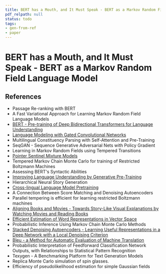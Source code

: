 ```yaml
---
title: BERT has a Mouth, and It Must Speak - BERT as a Markov Random Field Language Model
pdf_relpath: null
status: todo
tags:
- gen-from-ref
- paper
---
```


# BERT has a Mouth, and It Must Speak - BERT as a Markov Random Field Language Model

## References

- Passage Re-ranking with BERT
- A Fast Variational Approach for Learning Markov Random Field Language Models
- [BERT - Pre-training of Deep Bidirectional Transformers for Language Understanding](./bert-pre-training-of-deep-bidirectional-transformers-for-language-understanding.md)
- [Language Modeling with Gated Convolutional Networks](./language-modeling-with-gated-convolutional-networks.md)
- Multilingual Constituency Parsing with Self-Attention and Pre-Training
- SeqGAN - Sequence Generative Adversarial Nets with Policy Gradient
- Learning in Markov Random Fields using Tempered Transitions
- [Pointer Sentinel Mixture Models](./pointer-sentinel-mixture-models.md)
- Tempered Markov Chain Monte Carlo for training of Restricted Boltzmann Machines
- Assessing BERT's Syntactic Abilities
- [Improving Language Understanding by Generative Pre-Training](./improving-language-understanding-by-generative-pre-training.md)
- Hierarchical Neural Story Generation
- [Cross-lingual Language Model Pretraining](./cross-lingual-language-model-pretraining.md)
- A Connection Between Score Matching and Denoising Autoencoders
- Parallel tempering is efficient for learning restricted Boltzmann machines
- [Aligning Books and Movies - Towards Story-Like Visual Explanations by Watching Movies and Reading Books](./aligning-books-and-movies-towards-story-like-visual-explanations-by-watching-movies-and-reading-books.md)
- [Efficient Estimation of Word Representations in Vector Space](./efficient-estimation-of-word-representations-in-vector-space.md)
- Probabilistic Inference Using Markov Chain Monte Carlo Methods
- [Stacked Denoising Autoencoders - Learning Useful Representations in a Deep Network with a Local Denoising Criterion](./stacked-denoising-autoencoders-learning-useful-representations-in-a-deep-network-with-a-local-denoising-criterion.md)
- [Bleu - a Method for Automatic Evaluation of Machine Translation](./bleu-a-method-for-automatic-evaluation-of-machine-translation.md)
- Probabilistic Interpretation of Feedforward Classification Network Outputs, with Relationships to Statistical Pattern Recognition
- Texygen - A Benchmarking Platform for Text Generation Models
- Replica Monte Carlo simulation of spin glasses.
- Efficiency of pseudolikelihood estimation for simple Gaussian fields
